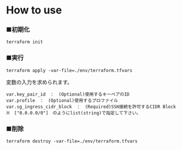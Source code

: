 # How to use

### ■初期化
```shell
terraform init
```

### ■実行
```shell
terraform apply -var-file=./env/terraform.tfvars
```

変数の入力を求められます。  
```
var.key_pair_id　：　(Optional)使用するキーペアのID  
var.profile　：　(Optional)使用するプロファイル  
var.sg_ingress_cidr_block　：　(Required)SSH接続を許可するCIDR Block  
※　["0.0.0.0/0"]　のようにlist(string)で指定して下さい。
```

### ■削除
```shell
terraform destroy -var-file=./env/terraform.tfvars
```